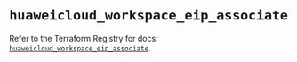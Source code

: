 # `huaweicloud_workspace_eip_associate`

Refer to the Terraform Registry for docs: [`huaweicloud_workspace_eip_associate`](https://registry.terraform.io/providers/huaweicloud/huaweicloud/1.71.1/docs/resources/workspace_eip_associate).
